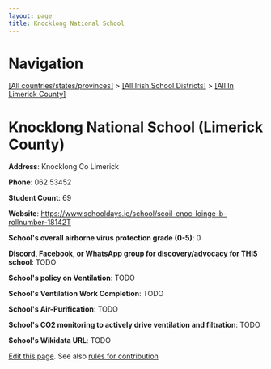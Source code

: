 ```yaml
---
layout: page
title: Knocklong National School
---
```

# Navigation

[[All countries/states/provinces]](../../..) > [[All Irish School Districts]](../..) > [[All In Limerick County]](..)

# Knocklong National School (Limerick County)

**Address**: Knocklong Co Limerick

**Phone**: 062 53452

**Student Count**: 69

**Website**: <https://www.schooldays.ie/school/scoil-cnoc-loinge-b-rollnumber-18142T>

**School's overall airborne virus protection grade (0-5)**: 0

**Discord, Facebook, or WhatsApp group for discovery/advocacy for THIS school**: TODO

**School's policy on Ventilation**: TODO

**School's Ventilation Work Completion**: TODO

**School's Air-Purification**: TODO

**School's CO2 monitoring to actively drive ventilation and filtration**: TODO

**School's Wikidata URL**: TODO


[Edit this page](https://github.com/ventilate-schools/Ireland/edit/main/./Limerick_County/Knocklong_National_School.md). See also [rules for contribution](../../../contribution-rules/)